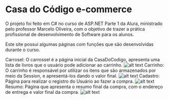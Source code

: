 # Casa do Código e-commerce
O projeto foi feito em C# no curso de ASP.NET Parte 1 da Alura, ministrado pelo professor Marcelo Oliveira, com o objetivo de trazer a prática profissional de desenvolvimento de Software para os alunos.

Este site possui algumas páginas com funções que são desenvolvidas durante o curso.

Carrosel:
O carrossel é a página inicial da CasaDoCodigo, apresenta uma lista de livros que o usuário pode adicionar ao carrinho.
![alt text]()
Carrinho:
O carrinho é responsável por utilizar os itens que são armazenados por meio da Session, e apresentá-los dando o valor final.
![alt text](http://url/to/img.png)
Cadastro: 
Página para realizar o registro do Usuário ao fazer a compra.
![alt text](http://url/to/img.png)
Resumo: 
Página que apresenta o resumo final da compra, com o endereço de entrega e valor final da compra.
![alt text](http://url/to/img.png)

